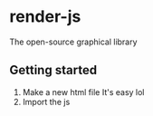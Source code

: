 # render-js
The open-source graphical library
## Getting started
1. Make a new html file
It's easy lol
2. Import the js
